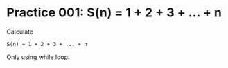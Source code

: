 # Practice 001: S(n) = 1 + 2 + 3 + ... + n

Calculate
```
S(n) = 1 + 2 + 3 + ... + n
```

Only using while loop.
